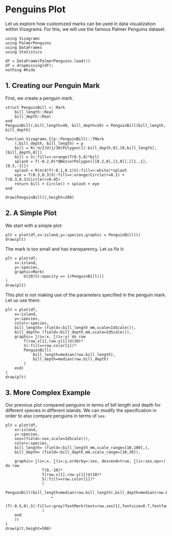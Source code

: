# Penguins Plot

Let us explore how customized marks can be used in data visualization within Vizagrams.
For this, we will use the famous Palmer Penguins dataset.

```@example 1
using Vizagrams
using PalmerPenguins
using DataFrames
using Statistics

df = DataFrame(PalmerPenguins.load())
df = dropmissing(df);
nothing #hide
```

## 1. Creating our Penguin Mark

First, we create a penguin mark.

```@example 1
struct PenguinBill <: Mark
    bill_length::Real
    bill_depth::Real
end
PenguinBill(;bill_length=40, bill_depth=20) = PenguinBill(bill_length, bill_depth)

function Vizagrams.ζ(p::PenguinBill)::TMark
    (;bill_depth, bill_length) = p
    bill = R(-π/2)U(1/30)Polygon([[-bill_depth,0],[0,bill_length],[bill_depth,0]])
    bill = S(:fill=>:orange)T(0.5,0)*bill
    splash = T(-0.2,0)*QBezierPolygon([[0.2,0],[1,0]],[[1.,1],[0.5,-1]])
    splash = R(π/4)T(-0.1,0.1)S(:fill=>:white)*splash
    eye = T(0.3,0.3)S(:fill=>:orange)Circle(r=0.1) + T(0.3,0.3)Circle(r=0.05)
    return bill + Circle() + splash + eye
end

draw(PenguinBill(),height=200)
```

## 2. A Simple Plot

We start with a simple plot:

```@example 1
plt = plot(df,x=:island,y=:species,graphic = PenguinBill())
draw(plt)
```
The mark is too small and has transparency. Let us fix it:
```@example 1
plt = plot(df;
    x=:island,
    y=:species,
    graphic=Mark(
        U(20)S(:opacity => 1)PenguinBill())
)
draw(plt)
```

This plot is not making use of the parameters specified in the penguin mark. Let us
use them:

```@example 1
plt = plot(df,
    x=:island,
    y=:species,
    color=:species,
    bill_length= (field=:bill_length_mm,scale=IdScale()),
    bill_depth= (field=:bill_depth_mm,scale=IdScale()),
    graphic= ∑(i=:x, ∑(i=:y) do row
        T(row.x[1],row.y[1])U(20)*
        S(:fill=>row.color[1])*
        PenguinBill(
            bill_length=median(row.bill_length),
            bill_depth=median(row.bill_depth)
        )
    end)
)
draw(plt)
```

## 3. More Complex Example

Our previous plot compared penguins in terms of bill length and depth for different species in different islands.
We can modify the specification in order to also compare penguins in terms of `sex`.

```@example 1
plt = plot(df,
    x=:island,
    y=:species,
    sex=(field=:sex,scale=IdScale()),
    color=:species,
    bill_length= (field=:bill_length_mm,scale_range=[10,100],),
    bill_depth= (field=:bill_depth_mm,scale_range=[10,30]),
    
    graphic= ∑(i=:x, ∑(i=:y,orderby=:sex, descend=true, ∑(i=:sex,op=↑) do row
                T(0,-10)*
                T(row.x[1],row.y[1])U(10)*
                S(:fill=>row.color[1])*
                (
                    PenguinBill(bill_length=median(row.bill_length),bill_depth=median(row.bill_depth))
                    ←
                    (T(-0.5,0),S(:fill=>:grey)TextMark(text=row.sex[1],fontsize=0.7,fontfamily="monospace"))
                )
    end
    ))
)
draw(plt,height=500)
```
